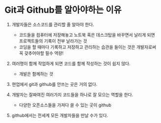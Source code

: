# Git과 Github를 알아야하는 이유

1. 개발자들은 소스코드를 관리할 줄 알아야 한다.

   - 코드들을 컴퓨터에 저장해놓고 노트북 혹은 데스크탑을 바꾸면서 날리게 되면 프로젝트들의 기록이 전부 날라가는 것
   - 코딩을 할 때마다 기록하고 저장하고 관리하는 습관을 들이는 것은 개발자로써 꼭 갖추어야할 필수 역량!                                                                                          
2. 여러명이 함께 작업하게 되면 코드를 함께 작성하는 것이 쉽지 않다.
   * 개발은 함께하는 것
3.  현업에서 git과 github를 안쓰는 곳은 거의 없다.

4. 개발자는 잘짜여진 여러가지 코드들을 하나로 잘 모으는 역할을 한다.

   - 다양한 오픈소스들을 가져다 쓸 수 있는 곳이 github  

5. github에서는 전세계 모든 개발자들을 만날 수가 있다.

   

   

   ​                                                                                                                                                  

   

   

   